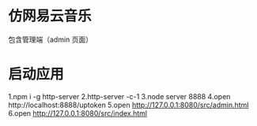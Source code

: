 # 仿网易云音乐

包含管理端（admin 页面）

# 启动应用

1.npm i -g http-server
2.http-server -c-1
3.node server 8888
4.open http://localhost:8888/uptoken
5.open http://127.0.0.1:8080/src/admin.html
6.open http://127.0.0.1:8080/src/index.html
